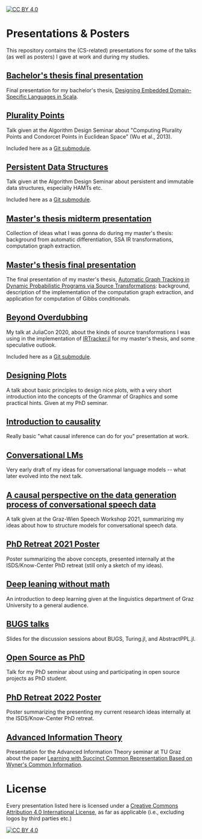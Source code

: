[![CC BY 4.0][cc-by-shield]][cc-by]

# Presentations & Posters

This repository contains the (CS-related) presentations for some of the talks (as well as posters) I gave at work and during my studies.

## [Bachelor's thesis final presentation](./bachelor-thesis-final)

Final presentation for my bachelor's thesis, [Designing Embedded Domain-Specific Languages in Scala](https://github.com/phipsgabler/bachelor-thesis).

## [Plurality Points](https://github.com/phipsgabler/algdesign-plurality-points/)

Talk given at the Algorithm Design Seminar about "Computing Plurality Points and Condorcet Points in Euclidean Space" (Wu et al., 2013).

Included here as a [Git submodule](https://git-scm.com/book/en/v2/Git-Tools-Submodules).

## [Persistent Data Structures](https://github.com/phipsgabler/algdesign-persistent-data-structures)

Talk given at the Algorithm Design Seminar about persistent and immutable data structures, especially HAMTs etc.

Included here as a [Git submodule](https://git-scm.com/book/en/v2/Git-Tools-Submodules).

## [Master's thesis midterm presentation](./master-thesis-midterm)

Collection of ideas what I was gonna do during my master's thesis: background from automatic differentiation, SSA IR transformations, computation graph extraction.

## [Master's thesis final presentation](./master-thesis-final)

The final presentation of my master's thesis, [Automatic Graph Tracking in Dynamic Probabilistic Programs via Source
Transformations](https://github.com/phipsgabler/master-thesis): background, description of the implementation of the computation graph extraction, and application for computation of Gibbs conditionals. 

## [Beyond Overdubbing](https://github.com/phipsgabler/beyond_overdubbing)

My talk at JuliaCon 2020, about the kinds of source transformations I was using in the implementation of [IRTracker.jl](https://github.com/TuringLang/IRTracker.jl) for my master's thesis, and some speculative outlook.

Included here as a [Git submodule](https://git-scm.com/book/en/v2/Git-Tools-Submodules).

## [Designing Plots](./designing_plots)

A talk about basic principles to design nice plots, with a very short introduction into the concepts of the Grammar of Graphics and some practical hints.  Given at my PhD seminar.

## [Introduction to causality](./causality_intro)

Really basic "what causal inference can do for you" presentation at work.

## [Conversational LMs](./conversational_lms)

Very early draft of my ideas for conversational language models -- what later evolved into the next talk.

## [A causal perspective on the data generation process of conversational speech data](./graz_wien_workshop)

A talk given at the Graz-Wien Speech Workshop 2021, summarizing my ideas about how to structure models for conversational speech data.

## [PhD Retreat 2021 Poster](./phd_retreat_2021)

Poster summarizing the above concepts, presented internally at the ISDS/Know-Center PhD retreat (still only a sketch of my ideas).

## [Deep leaning without math](./deep_learning)

An introduction to deep learning given at the linguistics department of Graz University to a general audience.

## [BUGS talks](./BUGS)

Slides for the discussion sessions about BUGS, Turing.jl, and AbstractPPL.jl.

## [Open Source as PhD](./os_as_phd)

Talk for my PhD seminar about using and participating in open source projects as PhD student.

## [PhD Retreat 2022 Poster](./phd_retreat_2022)

Poster summarizing the presenting my current research ideas internally at the ISDS/Know-Center PhD retreat.

## [Advanced Information Theory](./advanced_information_theory)

Presentation for the Advanced Information Theory seminar at TU Graz about the paper [Learning with Succinct Common Representation Based on Wyner's Common Information](https://arxiv.org/abs/1905.10945).

# License

Every presentation listed here is licensed under a
[Creative Commons Attribution 4.0 International License][cc-by], as far as applicable (i.e., excluding logos by third parties etc.)

[![CC BY 4.0][cc-by-image]][cc-by]

[cc-by]: http://creativecommons.org/licenses/by/4.0/
[cc-by-image]: https://i.creativecommons.org/l/by/4.0/88x31.png
[cc-by-shield]: https://img.shields.io/badge/License-CC%20BY%204.0-lightgrey.svg
